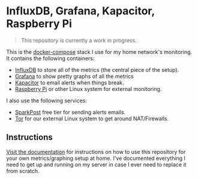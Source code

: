 # InfluxDB, Grafana, Kapacitor, Raspberry Pi

> This repository is currently a work in progress.

This is the [docker-compose](https://docs.docker.com/compose/) stack I use for my home network's monitoring. It contains
the following containers:

* [InfluxDB](https://docs.influxdata.com/influxdb/) to store all of the metrics (the central piece of the setup).
* [Grafana](http://grafana.org/) to show pretty graphs of all the metrics
* [Kapacitor](https://docs.influxdata.com/kapacitor/) to email alerts when things break.
* [Raspberry Pi](https://robpol86.com/raspberry_pi_project_fi.html) or other Linux system for external monitoring.

I also use the following services:

* [SparkPost](https://www.sparkpost.com/pricing/) free tier for sending alerts emails.
* [Tor](https://www.torproject.org/) for our external Linux system to get around NAT/Firewalls.

## Instructions

[Visit the documentation](https://robpol86.github.io/influxdb) for instructions on how to use this repository for your
own metrics/graphing setup at home. I've documented everything I need to get up and running on my server in case I ever
need to replace it from scratch.
